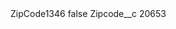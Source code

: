 <?xml version="1.0" encoding="UTF-8"?>
<CustomMetadata xmlns="http://soap.sforce.com/2006/04/metadata" xmlns:xsi="http://www.w3.org/2001/XMLSchema-instance" xmlns:xsd="http://www.w3.org/2001/XMLSchema">
    <label>ZipCode1346</label>
    <protected>false</protected>
    <values>
        <field>Zipcode__c</field>
        <value xsi:type="xsd:string">20653</value>
    </values>
</CustomMetadata>
